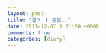 ```yaml
---
layout: post
title: "셀ㅋ_ㅏ_뿐임.."
date: 2015-12-07 1:01:00 +0900
comments: true 
categories: [diary] 
---
```

